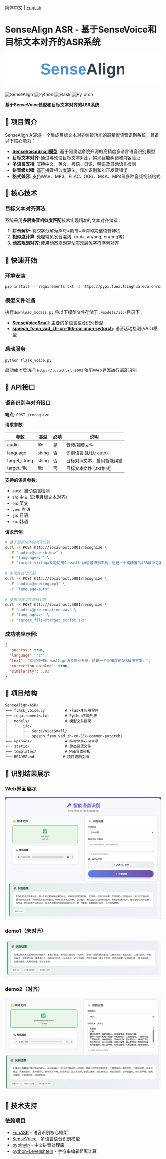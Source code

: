 简体中文 | [English](./Readme_en.md)

# SenseAlign ASR - 基于SenseVoice和目标文本对齐的ASR系统

<div align="center">
    <img src="image\SenseAlign_logo.svg" alt="logo" style="zoom:800%;" />
</div>


![SenseAlign](https://img.shields.io/badge/SenseAlign-ASR%E7%B3%BB%E7%BB%9F-blue) ![Python](https://img.shields.io/badge/Python-3.8+-green) ![Flask](https://img.shields.io/badge/Flask-2.0+-orange) ![PyTorch](https://img.shields.io/badge/PyTorch-2.0+-red)

**基于SenseVoice模型和目标文本对齐的ASR系统**

## 📖 项目简介

SenseAlign ASR是一个集成目标文本对齐纠错功能的高精度语音识别系统，具备以下核心能力：

- **[SenseVoiceSmall模型](https://github.com/FunAudioLLM/SenseVoice)**: 基于阿里达摩院开源的高精度多语言语音识别模型
- **目标文本对齐**: 通过与预设目标文本对比，实现智能纠错和内容验证
- **多语言支持**: 支持中文、英文、粤语、日语、韩语及自动语言检测
- **拼音级纠错**: 基于拼音相似度算法，精准识别和纠正发音错误
- **格式兼容**: 支持WAV、MP3、FLAC、OGG、M4A、MP4等多种音频视频格式

## 🔧 核心技术

### 目标文本对齐算法
系统采用**多层拼音相似度匹配**技术实现精准的文本对齐纠错：

1. **拼音解析**: 将汉字分解为声母+韵母+声调的完整语音特征
3. **相似度计算**: 处理常见发音混淆（ou/u, an/ang, en/eng等）
5. **动态规划对齐**: 使用动态规划算法实现最优字符序列对齐

## 🚀 快速开始

### 环境安装

```bash
pip install -r requirements.txt -i https://pypi.tuna.tsinghua.edu.cn/simple
```

### 模型文件准备

执行`download_models.py` 将以下模型文件存储于`./models/iic/`目录下：

- **[SenseVoiceSmall](https://www.modelscope.cn/models/iic/SenseVoiceSmall)**: 主要的多语言语音识别模型
- **[speech_fsmn_vad_zh-cn-16k-common-pytorch](https://www.modelscope.cn/models/iic/speech_fsmn_vad_zh-cn-16k-common-pytorch)**: 语音活动检测(VAD)模型

### 启动服务

```bash
python flask_voice.py
```

启动成功后访问 `http://localhost:5001` 使用Web界面进行语音识别。

## 📡 API接口

### 语音识别与对齐接口

**端点**: `POST /recognize`

**请求参数**:

| 参数          | 类型   | 必填 | 说明                                    |
| ------------- | ------ | ---- | --------------------------------------- |
| audio         | file   | 是   | 音频/视频文件                           |
| language      | string | 否   | 识别语言 (默认: auto)                   |
| target_string | string | 否   | 目标对照文本，启用智能纠错              |
| target_file   | file   | 否   | 目标文本文件 (.txt格式)                 |

**支持的语言参数**:
- `auto`: 自动语言检测
- `zh`: 中文 (启用目标文本对齐)
- `en`: 英文
- `yue`: 粤语
- `ja`: 日语
- `ko`: 韩语

**请求示例**:

```bash
# 基于目标文本的对齐识别
curl -X POST http://localhost:5001/recognize \
  -F "audio=@speech.wav" \
  -F "language=zh" \
  -F "target_string=欢迎使用SenseAlign语音识别系统，这是一个高精度的ASR解决方案。"

# 多语言自动识别
curl -X POST http://localhost:5001/recognize \
  -F "audio=@meeting.mp3" \
  -F "language=auto"

# 使用目标文件进行对齐
curl -X POST http://localhost:5001/recognize \
  -F "audio=@presentation.wav" \
  -F "language=zh" \
  -F "target_file=@target_script.txt"
```

### **成功响应示例**:

```json
{
  "success": true,
  "language": "zh",
  "text": "欢迎使用SenseAlign语音识别系统，这是一个高精度的ASR解决方案。",
  "correction_enabled": true,
  "similarity": 0.92
}
```

## 📁 项目结构

```
SenseAlign-ASR/
├── flask_voice.py         # Flask主应用程序
├── requirements.txt       # Python依赖列表
├── models/                # 模型文件目录
│   └── iic/
│       ├── SenseVoiceSmall/
│       └── speech_fsmn_vad_zh-cn-16k-common-pytorch/
├── uploads/               # 临时文件存储目录
├── static/                # 静态资源文件
├── templates/             # Web界面模板
└── README.md             # 项目说明文档
```

## 🎨 识别结果展示

### Web界面展示

<div align="center">
    <img src="image/web_show.png" alt="web" />
</div>

### demo1（未对齐）

<div align="center">
    <img src="image/demo1.png" alt="web" />
</div>

### demo2（对齐）

<div align="center">
    <img src="image/demo2_1.png" alt="web"/>
</div>

<div align="center">
    <img src="image/demo2_2.png" alt="web"/>
</div>

## 🔧 技术支持

### 依赖项目
- [FunASR](https://github.com/alibaba-damo-academy/FunASR) - 语音识别核心框架
- [SenseVoice](https://github.com/FunAudioLLM/SenseVoice) - 多语言语音识别模型
- [pypinyin](https://github.com/mozillazg/python-pinyin) - 中文拼音处理库
- [python-Levenshtein](https://github.com/ztane/python-Levenshtein) - 字符串编辑距离计算
